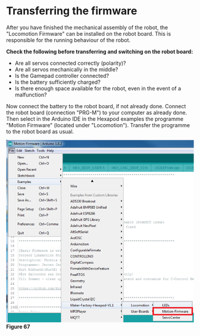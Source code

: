 # Transferring the firmware  
After you have finished the mechanical assembly of the robot, the "Locomotion Firmware" can be installed on the robot board. This is responsible for the running behaviour of the robot.  

**Check the following before transferring and switching on the robot board:**  

- Are all servos connected correctly (polarity)?   
- Are all servos mechanically in the middle?    
- Is the Gamepad controller connected?   
- Is the battery sufficiently charged?    
- Is there enough space available for the robot, even in the event of a malfunction?   

Now connect the battery to the robot board, if not already done. Connect the robot board (connection "PRG-M") to your computer as already done. Then select in the Arduino IDE in the Hexapod examples the programme "Motion Firmware" (located under "Locomotion"). Transfer the programme to the robot board as usual.

![Figure 67](../../images/robobug-hexapod/Abb_67.png "Figure 67")   
**Figure 67** 
